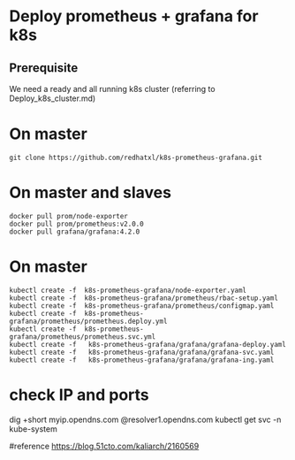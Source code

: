 # Deploy prometheus + grafana for k8s

## Prerequisite
We need a ready and all running k8s cluster (referring to Deploy_k8s_cluster.md)

# On master 
```
git clone https://github.com/redhatxl/k8s-prometheus-grafana.git
```

# On master and slaves
```
docker pull prom/node-exporter
docker pull prom/prometheus:v2.0.0
docker pull grafana/grafana:4.2.0
```

# On master
```
kubectl create -f  k8s-prometheus-grafana/node-exporter.yaml 
kubectl create -f  k8s-prometheus-grafana/prometheus/rbac-setup.yaml
kubectl create -f  k8s-prometheus-grafana/prometheus/configmap.yaml 
kubectl create -f  k8s-prometheus-grafana/prometheus/prometheus.deploy.yml 
kubectl create -f  k8s-prometheus-grafana/prometheus/prometheus.svc.yml 
kubectl create -f   k8s-prometheus-grafana/grafana/grafana-deploy.yaml
kubectl create -f   k8s-prometheus-grafana/grafana/grafana-svc.yaml
kubectl create -f   k8s-prometheus-grafana/grafana/grafana-ing.yaml
```

# check IP and ports
dig +short myip.opendns.com @resolver1.opendns.com
kubectl get svc -n kube-system

#reference
https://blog.51cto.com/kaliarch/2160569
